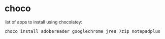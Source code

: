 # choco

list of apps to install using chocolatey:

<pre>
choco install adobereader googlechrome jre8 7zip notepadplusplus vlc vcredist140 git cutepdf python3 dotnetfx nodejs python2 silverlight ccleaner filezilla curl wget ruby zoom wireshark golang cmake railsinstaller spotify discord slack rust zeal responsively typora etcher calibre krita notion drawio github-desktop figma vscode hyper steam docker-desktop drivereasyfree gitkraken utorrent googledrive wox firacode inter everything kindle firefox googlechrome.canary postman winrar powershell-core mysql mysql.workbench pgadmin4 insomnia-rest-api-client pycharm-community visualstudio2022community mongodb-compass mongodb obs-studio local lunacy arduino -y
</pre>